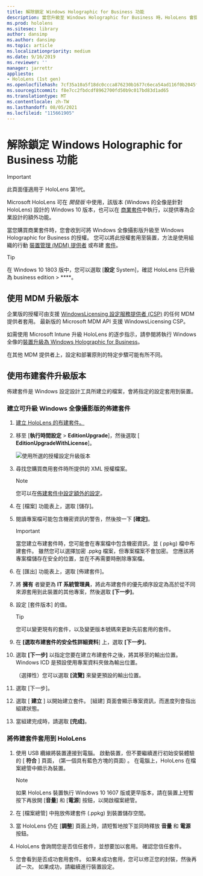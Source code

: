 ```yaml
---
title: 解除鎖定 Windows Holographic for Business 功能
description: 當您升級至 Windows Holographic for Business 時，HoloLens 會提供專為企業設計的額外功能。
ms.prod: hololens
ms.sitesec: library
author: dansimp
ms.author: dansimp
ms.topic: article
ms.localizationpriority: medium
ms.date: 9/16/2019
ms.reviewer: ''
manager: jarrettr
appliesto:
- HoloLens (1st gen)
ms.openlocfilehash: 7cf35a10a5f18dc0ccca876230b1677c6eca54ad116f0b2045fc1b269ac6c4b0
ms.sourcegitcommit: f8e7cc2fbdcdf8962700fd50b9c017bd83d1ad65
ms.translationtype: MT
ms.contentlocale: zh-TW
ms.lasthandoff: 08/05/2021
ms.locfileid: "115661905"
---
```

# <a name="unlock-windows-holographic-for-business-features"></a>解除鎖定 Windows Holographic for Business 功能

> [!IMPORTANT]
> 此頁面僅適用于 HoloLens 第1代。

Microsoft HoloLens 可在 *開發版* 中使用，該版本 (Windows 的全像是針對 HoloLens) 設計的 Windows 10 版本，也可以在 [商業套件](hololens-commercial-features.md)中執行，以提供專為企業設計的額外功能。

當您購買商業套件時，您會收到可將 Windows 全像攝影版升級至 Windows Holographic for Business 的授權。 您可以將此授權套用至裝置，方法是使用組織的行動 [裝置管理 (MDM) 提供者](#edition-upgrade-by-using-mdm) 或布建 [套件](#edition-upgrade-by-using-a-provisioning-package)。

> [!TIP]
> 在 Windows 10 1803 版中，您可以選取 [**設定** System]，確認 HoloLens 已升級為 business edition  >  ****。

## <a name="edition-upgrade-by-using-mdm"></a>使用 MDM 升級版本

企業版的授權可由支援 [WindowsLicensing 設定服務提供者 (CSP)](https://msdn.microsoft.com/library/windows/hardware/dn904983.aspx) 的任何 MDM 提供者套用。 最新版的 Microsoft MDM API 支援 WindowsLicensing CSP。

如需使用 Microsoft Intune 升級 HoloLens 的逐步指示，請參閱將執行 Windows 全像的[裝置升級為 Windows Holographic for Business](/intune/holographic-upgrade)。

 在其他 MDM 提供者上，設定和部署原則的特定步驟可能有所不同。

## <a name="edition-upgrade-by-using-a-provisioning-package"></a>使用布建套件升級版本

佈建套件是 Windows 設定設計工具所建立的檔案，會將指定的設定套用到裝置。

### <a name="create-a-provisioning-package-that-upgrades-the-windows-holographic-edition"></a>建立可升級 Windows 全像攝影版的佈建套件

1. [建立 HoloLens 的布建套件。](hololens-provisioning.md)
1. 移至 [**執行時間設定**  >  **EditionUpgrade**]，然後選取 [ **EditionUpgradeWithLicense**]。

    ![使用所選的授權設定升級版本](images/icd1.png)

1. 尋找您購買商用套件時所提供的 XML 授權檔案。

    > [!NOTE]
    > 您可以在[佈建套件中設定額外的設定](hololens-provisioning.md)。

1. 在 [檔案] 功能表上，選取 [儲存]。 

1. 閱讀專案檔可能包含機密資訊的警告，然後按一下 **[確定]**。

    > [!IMPORTANT]
    > 當您建立布建套件時，您可能會在專案檔中包含機密資訊，並 ( ppkg) 檔中布建套件。 雖然您可以選擇加密 .ppkg 檔案，但專案檔案不會加密。 您應該將專案檔儲存在安全的位置，並在不再需要時刪除專案檔。

1. 在 \[匯出\] 功能表上，選取 \[佈建套件\]。

1. 將 **擁有** 者變更為 **IT 系統管理員**，將此布建套件的優先順序設定為高於從不同來源套用到此裝置的其他專案，然後選取 **[下一步]**。

1. 設定 \[套件版本\] 的值。

    > [!TIP]
    > 您可以變更現有的套件，以及變更版本號碼來更新先前套用的套件。

1. 在 **[選取布建套件的安全性詳細資料**] 上，選取 **[下一步]**。

1. 選取 **[下一步]** 以指定您要在建立布建套件之後，將其移至的輸出位置。 Windows ICD 是預設使用專案資料夾做為輸出位置。

    （選擇性）您可以選取 **[流覽]** 來變更預設的輸出位置。

1. 選取 [下一步]。

1. 選取 [ **建立** ] 以開始建立套件。 [組建] 頁面會顯示專案資訊，而進度列會指出組建狀態。

1. 當組建完成時，請選取 **[完成]**。

### <a name="apply-the-provisioning-package-to-hololens"></a>將佈建套件套用到 HoloLens

1. 使用 USB 纜線將裝置連接到電腦。 啟動裝置，但不要繼續進行初始安裝體驗的 [ **符合** ] 頁面， (第一個具有藍色方塊的頁面) 。 在電腦上，HoloLens 在檔案總管中顯示為裝置。

    > [!NOTE]
    > 如果 HoloLens 裝置執行 Windows 10 1607 版或更早版本，請在裝置上短暫按下再放開 [**音量**] 和 [**電源**] 按鈕，以開啟檔案總管。

1. 在 \[檔案總管\] 中拖放佈建套件 (.ppkg) 到裝置儲存空間。

1. 當 HoloLens 仍在 [**調整**] 頁面上時，請短暫地按下並同時釋放 **音量** 和 **電源** 按鈕。

1. HoloLens 會詢問您是否信任套件，並想要加以套用。 確認您信任套件。

1. 您會看到是否成功套用套件。 如果未成功套用，您可以修正您的封裝，然後再試一次。 如果成功，請繼續進行裝置設定。
